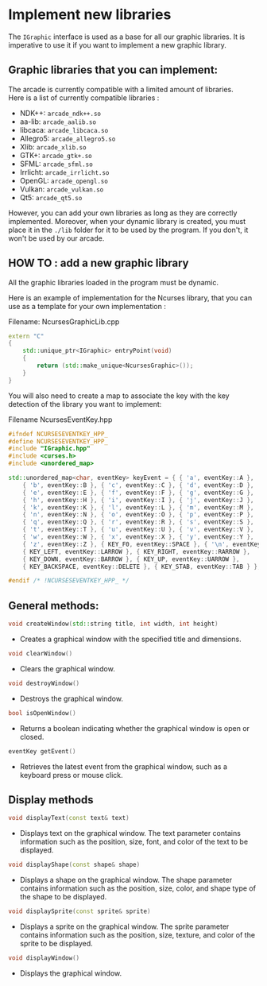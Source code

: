 # Implement new libraries

The `IGraphic` interface is used as a base for all our graphic libraries. It is imperative to use it if you want to implement a new graphic library.


## Graphic libraries that you can implement:

The arcade is currently compatible with a limited amount of libraries.\
Here is a list of currently compatible libraries :

* NDK++:      `arcade_ndk++.so`
* aa-lib:    `arcade_aalib.so`
* libcaca:    `arcade_libcaca.so`
* Allegro5:   `arcade_allegro5.so`
* Xlib:       `arcade_xlib.so`
* GTK+:       `arcade_gtk+.so`
* SFML:       `arcade_sfml.so`
* Irrlicht:   `arcade_irrlicht.so`
* OpenGL:     `arcade_opengl.so`
* Vulkan:     `arcade_vulkan.so`
* Qt5:        `arcade_qt5.so`

However, you can add your own libraries as long as they are correctly implemented.
Moreover, when your dynamic library is created, you must place it in the `./lib` folder for it to be used by the program. If you don't, it won't be used by our arcade.


## HOW TO : add a new graphic library

All the graphic libraries loaded in the program must be dynamic.

Here is an example of implementation for the Ncurses library, that you can use as a template for your own implementation :

Filename: NcursesGraphicLib.cpp
```c++
extern "C"
{
    std::unique_ptr<IGraphic> entryPoint(void)
    {
        return (std::make_unique<NcursesGraphic>());
    }
}

```

You will also need to create a map to associate the key with the key detection of the library you want to implement:

Filename NcursesEventKey.hpp

```c++
#ifndef NCURSESEVENTKEY_HPP_
#define NCURSESEVENTKEY_HPP_
#include "IGraphic.hpp"
#include <curses.h>
#include <unordered_map>

std::unordered_map<char, eventKey> keyEvent = { { 'a', eventKey::A },
    { 'b', eventKey::B }, { 'c', eventKey::C }, { 'd', eventKey::D },
    { 'e', eventKey::E }, { 'f', eventKey::F }, { 'g', eventKey::G },
    { 'h', eventKey::H }, { 'i', eventKey::I }, { 'j', eventKey::J },
    { 'k', eventKey::K }, { 'l', eventKey::L }, { 'm', eventKey::M },
    { 'n', eventKey::N }, { 'o', eventKey::O }, { 'p', eventKey::P },
    { 'q', eventKey::Q }, { 'r', eventKey::R }, { 's', eventKey::S },
    { 't', eventKey::T }, { 'u', eventKey::U }, { 'v', eventKey::V },
    { 'w', eventKey::W }, { 'x', eventKey::X }, { 'y', eventKey::Y },
    { 'z', eventKey::Z }, { KEY_F0, eventKey::SPACE }, { '\n', eventKey::ENTER },
    { KEY_LEFT, eventKey::LARROW }, { KEY_RIGHT, eventKey::RARROW },
    { KEY_DOWN, eventKey::BARROW }, { KEY_UP, eventKey::UARROW },
    { KEY_BACKSPACE, eventKey::DELETE }, { KEY_STAB, eventKey::TAB } };

#endif /* !NCURSESEVENTKEY_HPP_ */

```

## General methods:
```c++
void createWindow(std::string title, int width, int height)
```
- Creates a graphical window with the specified title and dimensions.
```c++
void clearWindow()
```
- Clears the graphical window.
```c++
void destroyWindow()
```
- Destroys the graphical window.
```c++
bool isOpenWindow()
```
- Returns a boolean indicating whether the graphical window is open or closed.
```c++
eventKey getEvent()
```
- Retrieves the latest event from the graphical window, such as a keyboard press or mouse click.

## Display methods

```c++
void displayText(const text& text)
```
- Displays text on the graphical window. The text parameter contains information such as the position, size, font, and color of the text to be displayed.
```c++
void displayShape(const shape& shape)
```
- Displays a shape on the graphical window. The shape parameter contains information such as the position, size, color, and shape type of the shape to be displayed.
```c++
void displaySprite(const sprite& sprite)
```
- Displays a sprite on the graphical window. The sprite parameter contains information such as the position, size, texture, and color of the sprite to be displayed.

```c++
void displayWindow()
```
- Displays the graphical window.
